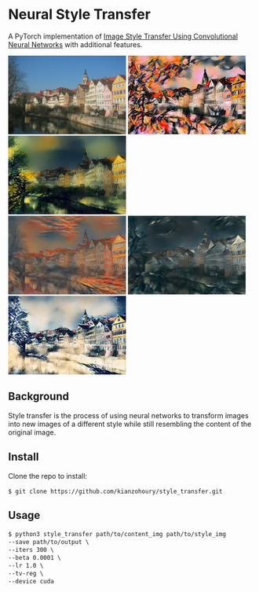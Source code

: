 # Neural Style Transfer
A PyTorch implementation of [Image Style Transfer Using Convolutional Neural Networks](https://www.cv-foundation.org/openaccess/content_cvpr_2016/papers/Gatys_Image_Style_Transfer_CVPR_2016_paper.pdf)
with additional features.

<p float="left" style="margin: 0 auto;">
    <img src="examples/Tuebingen_Neckarfront.jpeg" width="240" height="160"/>
    <img src="examples/kandinsky.jpg" width="240" height="160"/>
    <img src="examples/shipwreck.jpg" width="240" height="160"/>
</p>

<p float="left" style="margin: 0 auto;">
    <img src="examples/scream.jpg" width="240" height="160"/>
    <img src="examples/picasso.jpg" width="240" height="160"/>
    <img src="examples/great_wave.jpg" width="240" height="160"/>
</p>

## Background
Style transfer is the process of using neural networks to transform images
into new images of a different style while still resembling the content of the
original image.

## Install
Clone the repo to install:
```
$ git clone https://github.com/kianzohoury/style_transfer.git
```

## Usage
```
$ python3 style_transfer path/to/content_img path/to/style_img
--save path/to/output \
--iters 300 \
--beta 0.0001 \
--lr 1.0 \
--tv-reg \
--device cuda
```


